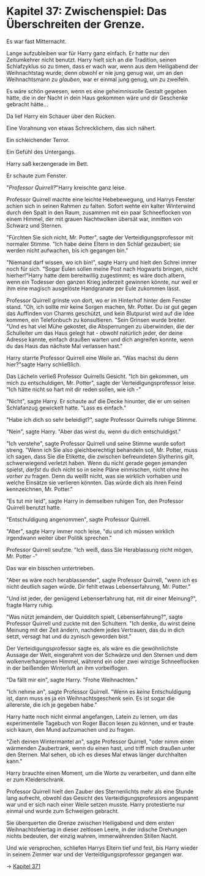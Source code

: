 # Kapitel 37: Zwischenspiel: Das Überschreiten der Grenze.

Es war fast Mitternacht.

Lange aufzubleiben war für Harry ganz einfach. Er hatte nur den Zeitumkehrer nicht benutzt. Harry hielt sich an die Tradition, seinen Schlafzyklus so zu timen, dass er wach war, wenn aus dem Heiligabend der Weihnachtstag wurde; denn obwohl er nie jung genug war, um an den Weihnachtsmann zu _glauben_, war er einmal jung genug, um zu zweifeln.

Es wäre schön gewesen, wenn es eine geheimnisvolle Gestalt gegeben hätte, die in der Nacht in dein Haus gekommen wäre und dir Geschenke gebracht hätte...

Da lief Harry ein Schauer über den Rücken.

Eine Vorahnung von etwas Schrecklichem, das sich nähert.

Ein schleichender Terror.

Ein Gefühl des Untergangs.

Harry saß kerzengerade im Bett.

Er schaute zum Fenster.

"_Professor Quirrell?_"Harry kreischte ganz leise.

Professor Quirrell machte eine leichte Hebebewegung, und Harrys Fenster schien sich in seinen Rahmen zu falten. Sofort wehte ein kalter Winterwind durch den Spalt in den Raum, zusammen mit ein paar Schneeflocken von einem Himmel, der mit grauen Nachtwolken übersät war, inmitten von Schwarz und Sternen.

"Fürchten Sie sich nicht, Mr. Potter", sagte der Verteidigungsprofessor mit normaler Stimme. "Ich habe deine Eltern in den Schlaf gezaubert; sie werden nicht aufwachen, bis ich gegangen bin."

"Niemand darf wissen, wo ich bin!", sagte Harry und hielt den Schrei immer noch für sich. "Sogar Eulen sollen meine Post nach Hogwarts bringen, nicht hierher!"Harry hatte dem bereitwillig zugestimmt; es wäre doch albern, wenn ein Todesser den ganzen Krieg jederzeit gewinnen könnte, nur weil er ihm eine magisch ausgelöste Handgranate per Eule zukommen lässt.

Professor Quirrell grinste von dort, wo er im Hinterhof hinter dem Fenster stand. "Oh, ich sollte mir keine Sorgen machen, Mr. Potter. Du _ist_ gut gegen das Auffinden von Charms geschützt, und kein Blutpurist wird auf die Idee kommen, ein Telefonbuch zu konsultieren. "Sein Grinsen wurde breiter. "Und es hat viel Mühe gekostet, die Absperrungen zu überwinden, die der Schulleiter um das Haus gelegt hat - obwohl natürlich jeder, der deine Adresse kannte, einfach draußen warten und dich angreifen konnte, wenn du das Haus das nächste Mal verlassen hast."

Harry starrte Professor Quirrell eine Weile an. "Was machst du denn hier?"sagte Harry schließlich.

Das Lächeln verließ Professor Quirrells Gesicht. "Ich bin gekommen, um mich zu entschuldigen, Mr. Potter", sagte der Verteidigungsprofessor leise. "Ich hätte nicht so hart mit dir reden sollen, wie ich -"

"Nicht", sagte Harry. Er schaute auf die Decke hinunter, die er um seinen Schlafanzug gewickelt hatte. "Lass es einfach."

"Habe ich dich so sehr beleidigt?", sagte Professor Quirrells ruhige Stimme.

"Nein", sagte Harry. "Aber das wirst du, wenn du dich entschuldigst."

"Ich verstehe", sagte Professor Quirrell und seine Stimme wurde sofort streng. "Wenn ich Sie also gleichberechtigt behandeln soll, Mr. Potter, muss ich sagen, dass Sie die Etikette, die zwischen befreundeten Slytherins gilt, schwerwiegend verletzt haben. Wenn du nicht gerade gegen jemanden spielst, _darfst_ du dich nicht so in seine Pläne einmischen, nicht ohne ihn _vorher_ zu fragen. Denn du weißt nicht, was sie wirklich vorhaben und welche Einsätze sie verlieren könnten. Das würde dich als ihren Feind kennzeichnen, Mr. Potter."

"Es tut mir leid", sagte Harry in demselben ruhigen Ton, den Professor Quirrell benutzt hatte.

"Entschuldigung angenommen", sagte Professor Quirrell.

"Aber", sagte Harry immer noch leise, "du und ich müssen wirklich irgendwann weiter über Politik sprechen."

Professor Quirrell seufzte. "Ich weiß, dass Sie Herablassung nicht mögen, Mr. Potter -"

Das war ein bisschen untertrieben.

"Aber es wäre noch herablassender", sagte Professor Quirrell, "wenn ich es nicht deutlich sagen würde. Dir fehlt etwas Lebenserfahrung, Mr. Potter."

"Und ist jeder, der genügend Lebenserfahrung hat, mit dir einer Meinung?", fragte Harry ruhig.

"Was nützt jemandem, der Quidditch spielt, Lebenserfahrung?", sagte Professor Quirrell und zuckte mit den Schultern. "Ich denke, du wirst deine Meinung mit der Zeit ändern, nachdem jedes Vertrauen, das du in dich setzt, versagt hat und du zynisch geworden bist."

Der Verteidigungsprofessor sagte es, als wäre es die gewöhnlichste Aussage der Welt, eingerahmt von der Schwärze und den Sternen und dem wolkenverhangenen Himmel, während ein oder zwei winzige Schneeflocken in der beißenden Winterluft an ihm vorbeiflogen.

"Da fällt mir ein", sagte Harry. "Frohe Weihnachten."

"Ich nehme an", sagte Professor Quirrell. "Wenn es _keine_ Entschuldigung ist, dann muss es ja ein Weihnachtsgeschenk sein. Es ist sogar die allererste, die ich je gegeben habe."

Harry hatte noch nicht einmal angefangen, Latein zu lernen, um das experimentelle Tagebuch von Roger Bacon lesen zu können, und er traute sich kaum, den Mund aufzumachen und zu fragen.

"Zieh deinen Wintermantel an", sagte Professor Quirrell, "oder nimm einen wärmenden Zaubertrank, wenn du einen hast, und triff mich draußen unter den Sternen. Mal sehen, ob ich es dieses Mal etwas länger durchhalten kann."

Harry brauchte einen Moment, um die Worte zu verarbeiten, und dann eilte er zum Kleiderschrank.

Professor Quirrell hielt den Zauber des Sternenlichts mehr als eine Stunde lang aufrecht, obwohl das Gesicht des Verteidigungsprofessors angespannt war und er sich nach einer Weile setzen musste. Harry protestierte nur einmal und wurde zum Schweigen gebracht.

Sie überquerten die Grenze zwischen Heiligabend und dem ersten Weihnachtsfeiertag in dieser zeitlosen Leere, in der irdische Drehungen nichts bedeuten, der einzig wahren, immerwährenden Stillen Nacht.

Und wie versprochen, schliefen Harrys Eltern tief und fest, bis Harry wieder in seinem Zimmer war und der Verteidigungsprofessor gegangen war.

→ [Kapitel 371](Kapitel-371.md)
